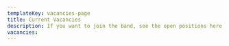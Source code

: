 ```yaml
---
templateKey: vacancies-page
title: Current Vacancies
description: If you want to join the band, see the open positions here
vacancies:
---
```


